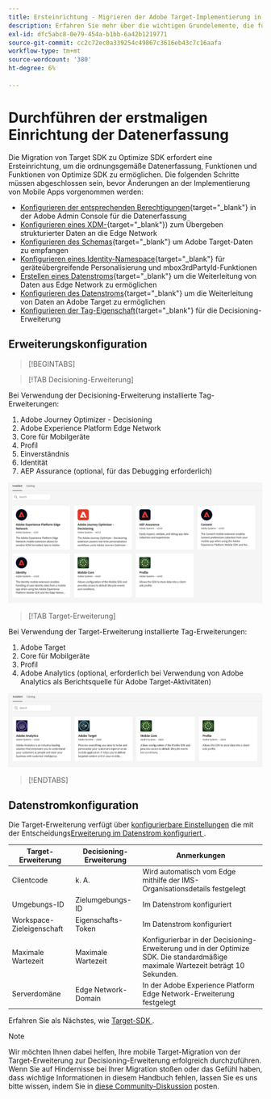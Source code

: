 ```yaml
---
title: Ersteinrichtung - Migrieren der Adobe Target-Implementierung in Ihrer Mobile App zur Erweiterung Adobe Journey Optimizer - Decisioning
description: Erfahren Sie mehr über die wichtigen Grundelemente, die für Ihre Implementierung von Platform Web SDK erforderlich sind, und richten Sie sie ein
exl-id: dfc5abc8-0e79-454a-b1bb-6a42b1219771
source-git-commit: cc2c72ec0a339254c49867c3616eb43c7c16aafa
workflow-type: tm+mt
source-wordcount: '380'
ht-degree: 6%

---
```


# Durchführen der erstmaligen Einrichtung der Datenerfassung

Die Migration von Target SDK zu Optimize SDK erfordert eine Ersteinrichtung, um die ordnungsgemäße Datenerfassung, Funktionen und Funktionen von Optimize SDK zu ermöglichen. Die folgenden Schritte müssen abgeschlossen sein, bevor Änderungen an der Implementierung von Mobile Apps vorgenommen werden:

- [Konfigurieren der entsprechenden Berechtigungen](https://experienceleague.adobe.com/de/docs/platform-learn/implement-web-sdk/overview#permissions){target="_blank"} in der Adobe Admin Console für die Datenerfassung
- [Konfigurieren eines XDM-](https://experienceleague.adobe.com/de/docs/platform-learn/implement-mobile-sdk/initial-configuration/create-schema){target="_blank"}) zum Übergeben strukturierter Daten an die Edge Network
- [Konfigurieren des Schemas](https://experienceleague.adobe.com/de/docs/platform-learn/implement-mobile-sdk/experience-cloud/target#update-your-schema){target="_blank"} um Adobe Target-Daten zu empfangen
- [Konfigurieren eines Identity-Namespace](https://experienceleague.adobe.com/de/docs/platform-learn/implement-mobile-sdk/app-implementation/identity#set-up-a-custom-identity-namespace){target="_blank"} für geräteübergreifende Personalisierung und mbox3rdPartyId-Funktionen
- [Erstellen eines Datenstroms](https://experienceleague.adobe.com/de/docs/platform-learn/implement-mobile-sdk/initial-configuration/create-datastream){target="_blank"} um die Weiterleitung von Daten aus Edge Network zu ermöglichen
- [Konfigurieren des Datenstroms](https://experienceleague.adobe.com/de/docs/platform-learn/implement-mobile-sdk/experience-cloud/target#update-datastream-configuration){target="_blank"} um die Weiterleitung von Daten an Adobe Target zu ermöglichen
- [Konfigurieren der Tag-Eigenschaft](https://experienceleague.adobe.com/de/docs/platform-learn/implement-mobile-sdk/experience-cloud/target#install-adobe-journey-optimizer---decisioning-tags-extension){target="_blank"} für die Decisioning-Erweiterung

## Erweiterungskonfiguration

>[!BEGINTABS]

>[!TAB Decisioning-Erweiterung]

Bei Verwendung der Decisioning-Erweiterung installierte Tag-Erweiterungen:

1. Adobe Journey Optimizer - Decisioning
1. Adobe Experience Platform Edge Network
1. Core für Mobilgeräte
1. Profil
1. Einverständnis
1. Identität
1. AEP Assurance (optional, für das Debugging erforderlich)

![Tag-Erweiterungen bei Verwendung der Decisioning-Erweiterung installiert](assets/tag-extensions-decisioning.png)

>[!TAB Target-Erweiterung]

Bei Verwendung der Target-Erweiterung installierte Tag-Erweiterungen:

1. Adobe Target
1. Core für Mobilgeräte
1. Profil
1. Adobe Analytics (optional, erforderlich bei Verwendung von Adobe Analytics als Berichtsquelle für Adobe Target-Aktivitäten)

![Bei Verwendung der Target-Erweiterung installierte Tag-Erweiterungen](assets/tag-extensions-target.png)

>[!ENDTABS]

## Datenstromkonfiguration

Die Target-Erweiterung verfügt über [konfigurierbare Einstellungen](https://developer.adobe.com/client-sdks/solution/adobe-target/#configure-the-target-extension-in-the-data-collection-ui) die mit der Entscheidungs[Erweiterung im Datenstrom konfiguriert ](https://developer.adobe.com/client-sdks/edge/adobe-journey-optimizer-decisioning/#adobe-experience-platform-data-collection-setup).

| Target-Erweiterung | Decisioning-Erweiterung | Anmerkungen |
| --- | --- | --- | 
| Clientcode | k. A. | Wird automatisch vom Edge mithilfe der IMS-Organisationsdetails festgelegt |
| Umgebungs-ID | Zielumgebungs-ID | Im Datenstrom konfiguriert |
| Workspace-Zieleigenschaft | Eigenschafts-Token | Im Datenstrom konfiguriert |
| Maximale Wartezeit | Maximale Wartezeit | Konfigurierbar in der Decisioning-Erweiterung und in der Optimize SDK. Die standardmäßige maximale Wartezeit beträgt 10 Sekunden. |
| Serverdomäne | Edge Network-Domain | In der Adobe Experience Platform Edge Network-Erweiterung festgelegt |

Erfahren Sie als Nächstes, wie [ Target-SDK ](replace-sdk.md).

>[!NOTE]
>
>Wir möchten Ihnen dabei helfen, Ihre mobile Target-Migration von der Target-Erweiterung zur Decisioning-Erweiterung erfolgreich durchzuführen. Wenn Sie auf Hindernisse bei Ihrer Migration stoßen oder das Gefühl haben, dass wichtige Informationen in diesem Handbuch fehlen, lassen Sie es uns bitte wissen, indem Sie in [diese Community-Diskussion](https://experienceleaguecommunities.adobe.com/t5/adobe-experience-platform-data/tutorial-discussion-migrate-adobe-target-to-mobile-sdk-on-edge/m-p/747484?profile.language=de#M625) posten.
